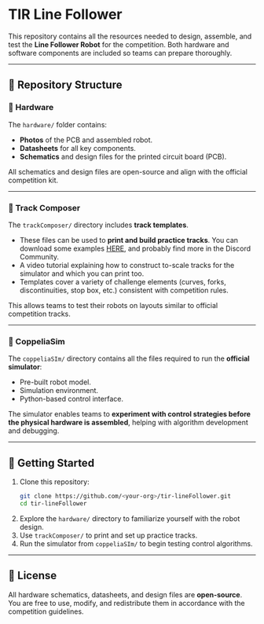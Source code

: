 # TIR Line Follower

This repository contains all the resources needed to design, assemble, and test the **Line Follower Robot** for the competition. Both hardware and software components are included so teams can prepare thoroughly.

---

## 📂 Repository Structure

### 🔧 Hardware  
The `hardware/` folder contains:
- **Photos** of the PCB and assembled robot.  
- **Datasheets** for all key components.  
- **Schematics** and design files for the printed circuit board (PCB).  

All schematics and design files are open-source and align with the official competition kit.

---

### 🏁 Track Composer  
The `trackComposer/` directory includes **track templates**.  
- These files can be used to **print and build practice tracks**. You can download some examples [HERE](https://drive.google.com/drive/folders/1T4SW41VzTQQqG8hMeqaypMbbVBZAvxJS?usp=sharing), and probably find more in the Discord Community.
- A video tutorial explaining how to construct to-scale tracks for the simulator and which you can print too.
- Templates cover a variety of challenge elements (curves, forks, discontinuities, stop box, etc.) consistent with competition rules.  

This allows teams to test their robots on layouts similar to official competition tracks.  

---

### 🤖 CoppeliaSim  
The `coppeliaSIm/` directory contains all the files required to run the **official simulator**:  
- Pre-built robot model.  
- Simulation environment.  
- Python-based control interface.  

The simulator enables teams to **experiment with control strategies before the physical hardware is assembled**, helping with algorithm development and debugging.  

---

## 🚀 Getting Started

1. Clone this repository:  
   ```bash
   git clone https://github.com/<your-org>/tir-lineFollower.git
   cd tir-lineFollower
   ```
2. Explore the `hardware/` directory to familiarize yourself with the robot design.  
3. Use `trackComposer/` to print and set up practice tracks.  
4. Run the simulator from `coppeliaSIm/` to begin testing control algorithms.  

---

## 📜 License
All hardware schematics, datasheets, and design files are **open-source**. You are free to use, modify, and redistribute them in accordance with the competition guidelines.
